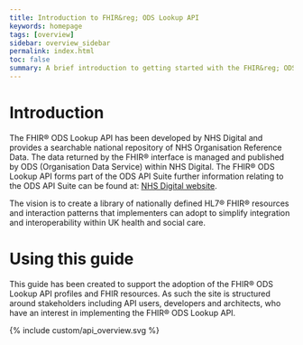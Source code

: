 ```yaml
---
title: Introduction to FHIR&reg; ODS Lookup API
keywords: homepage
tags: [overview]
sidebar: overview_sidebar
permalink: index.html
toc: false
summary: A brief introduction to getting started with the FHIR&reg; ODS Lookup API
---
```


# Introduction #

The FHIR&reg; ODS Lookup API has been developed by NHS Digital and provides a searchable national repository of NHS Organisation Reference Data. The data returned by the FHIR&reg; interface is managed and published by ODS (Organisation Data Service) within NHS Digital. The FHIR&reg; ODS Lookup API forms part of the ODS API Suite further information relating to the ODS API Suite can be found at: <a href="https://digital.nhs.uk/organisation-data-service/APIs">NHS Digital website</a>.

The vision is to create a library of nationally defined HL7® FHIR® resources and interaction patterns that implementers can adopt to simplify integration and interoperability within UK health and social care.


# Using this guide #

This guide has been created to support the adoption of the FHIR&reg; ODS Lookup API profiles and FHIR resources. As such the site is structured around stakeholders including API users, developers and architects, who have an interest in implementing the FHIR&reg; ODS Lookup API.  

{% include custom/api_overview.svg %}



